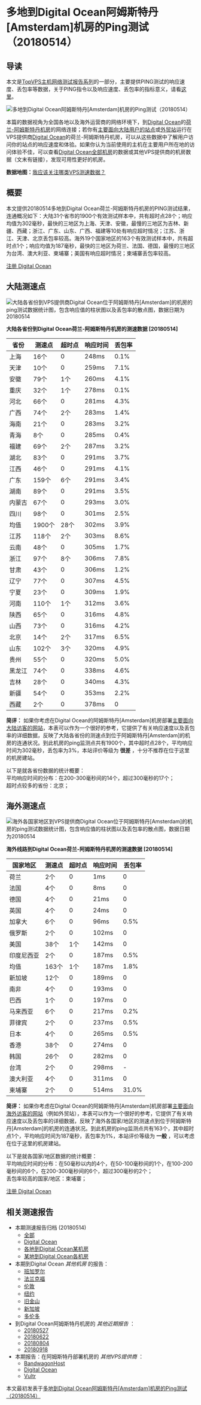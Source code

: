 #  多地到Digital Ocean阿姆斯特丹[Amsterdam]机房的Ping测试（20180514） 

## 导读

本文是[TopVPS主机网络测试报告系列](https://vps123.top/pingtest)的一部分，主要提供PING测试的响应速度、丢包率等数据，关于PING指令以及响应速度、丢包率的指标意义，请看[这里](https://vps123.top/what-is-ping.html)。

![多地到Digital Ocean阿姆斯特丹\[Amsterdam\]机房的Ping测试（20180514）](/images/thumbnails/to_do_Amsterdam.png)

本篇的数据视角为全国各地以及海外运营商的网络环境下，到[Digital Ocean](https://vps123.top/go/do)的[荷兰-阿姆斯特丹机房](https://vps123.top/digitalocean-facilities.html#amsterdam)的网络连接；若你有[主要面向大陆用户的站点](https://vps123.top/website-for-mainland-users.html)或[外贸站](https://vps123.top/website-for-internation-trade.html)运行在VPS提供商[Digital Ocean](https://vps123.top/go/do)的荷兰-阿姆斯特丹机房，可以从这些数据中了解用户访问你的站点的响应速度和体验。如果你认为当前使用的主机在主要用户所在地的访问体验不佳，可以查看[Digital Ocean全部机房](/digitalocean/isp/china/20180514-digitalocean-isp-china.md)的数据或其他VPS提供商的机房数据（文末有链接），发现可用性更好的机房。

**数据地图：**[我应该关注哪类VPS测速数据？](https://vps123.top/find-pingtest-data-you-need.html)

## 概要

本文提供20180514多地到Digital Ocean荷兰-阿姆斯特丹机房的PING测试结果，连通概况如下：大陆31个省市的1900个有效测试样本中，共有超时点28个；响应均值为302毫秒，最快的三地区为上海、天津、安徽，最慢的三地区为吉林、新疆、西藏；浙江、广东、山东、广西、福建等10处有响应超时情况；江苏、浙江、天津、北京丢包率较高。海外19个国家地区的163个有效测试样本中，共有超时点1个；响应均值为187毫秒，最快的三地区为荷兰、法国、德国，最慢的三地区为台湾、澳大利亚、柬埔寨；美国有响应超时情况；柬埔寨丢包率较高。

[注册 Digital Ocean](https://vps123.top/go/do/_btn1)

## 大陆测速点

![大陆各省份到VPS提供商Digital Ocean位于阿姆斯特丹\[Amsterdam\]的机房的ping测试数据统计图，包含响应值的柱状图以及丢包率的散点图，数据日期为20180514](/images/pingtests/do_20180514/plot_idc_do_netherlands-amsterdam_20180514_mainland.png)

**大陆各省份到Digital Ocean荷兰-阿姆斯特丹机房的测速数据 [20180514]**

省份 | 测速点 | 超时点 | 响应时间 | 丢包率  
---|---|---|---|---  
上海 | 16个 | 0 | 248ms | 0.1%  
天津 | 10个 | 0 | 259ms | 7.1%  
安徽 | 79个 | 1个 | 260ms | 4.1%  
重庆 | 32个 | 1个 | 278ms | 0.1%  
河北 | 66个 | 0 | 281ms | 4.3%  
广西 | 74个 | 2个 | 283ms | 1.4%  
海南 | 21个 | 0 | 283ms | 3.2%  
青海 | 8个 | 0 | 285ms | 0.4%  
福建 | 69个 | 2个 | 287ms | 3.2%  
湖北 | 83个 | 0 | 291ms | 3.7%  
江西 | 46个 | 0 | 291ms | 4.1%  
广东 | 159个 | 6个 | 291ms | 3.4%  
湖南 | 89个 | 0 | 291ms | 3.5%  
内蒙古 | 67个 | 0 | 293ms | 3.0%  
四川 | 98个 | 0 | 301ms | 2.5%  
均值 | 1900个 | 28个 | 302ms | 3.9%  
江苏 | 118个 | 2个 | 303ms | 8.6%  
云南 | 48个 | 0 | 305ms | 1.7%  
浙江 | 97个 | 8个 | 306ms | 7.8%  
甘肃 | 43个 | 0 | 306ms | 1.2%  
辽宁 | 77个 | 0 | 307ms | 4.5%  
宁夏 | 23个 | 0 | 309ms | 1.9%  
河南 | 110个 | 1个 | 312ms | 3.6%  
陕西 | 65个 | 0 | 316ms | 4.8%  
山西 | 73个 | 0 | 316ms | 4.2%  
北京 | 14个 | 2个 | 317ms | 6.5%  
山东 | 102个 | 3个 | 320ms | 4.9%  
贵州 | 55个 | 0 | 320ms | 5.0%  
黑龙江 | 74个 | 0 | 338ms | 4.6%  
吉林 | 28个 | 0 | 340ms | 4.3%  
新疆 | 54个 | 0 | 353ms | 2.2%  
西藏 | 2个 | 0 | 378ms | 0  
  
**简评：** 如果你考虑在Digital Ocean的阿姆斯特丹[Amsterdam]机房部署[主要面向大陆访客的网站](website-for-mainland-users.html)，本表可以作为一个很好的参考，它提供了有关响应速度以及丢包率的详细数据，反映了大陆各省份的测速点到位于阿姆斯特丹[Amsterdam]的机房的连通状况。到此机房的ping监测点共有1900个，其中超时点28个，平均响应时间为302毫秒，丢包率为3%，本站评价等级为 **很差** ，十分不推荐在位于这里的机房建站。

以下是就各省份数据的统计概要：  
平均响应时间的分布：在200-300毫秒间的14个，超过300毫秒的17个；  
超时点较多的省份：北京；

## 海外测速点

![海外各国家地区到VPS提供商Digital Ocean位于阿姆斯特丹\[Amsterdam\]的机房的ping测试数据统计图，包含响应值的柱状图以及丢包率的散点图，数据日期为20180514](/images/pingtests/do_20180514/plot_idc_do_netherlands-amsterdam_20180514_overseas.png)

**海外线路到Digital Ocean荷兰-阿姆斯特丹机房的测速数据 [20180514]**

国家地区 | 测速点 | 超时点 | 响应时间 | 丢包率  
---|---|---|---|---  
荷兰 | 2个 | 0 | 1ms | 0  
法国 | 4个 | 0 | 8ms | 0  
德国 | 4个 | 0 | 21ms | 0  
英国 | 4个 | 0 | 24ms | 0  
加拿大 | 6个 | 0 | 96ms | 0.5%  
俄罗斯 | 2个 | 0 | 102ms | 0  
美国 | 38个 | 1个 | 142ms | 0  
印度尼西亚 | 2个 | 0 | 187ms | 0.5%  
均值 | 163个 | 1个 | 187ms | 1.8%  
新加坡 | 12个 | 0 | 189ms | 0  
南非 | 4个 | 0 | 193ms | 0  
巴西 | 1个 | 0 | 197ms | 0  
马来西亚 | 6个 | 0 | 217ms | 0.2%  
菲律宾 | 2个 | 0 | 237ms | 0.5%  
日本 | 4个 | 0 | 265ms | 0.5%  
香港 | 38个 | 0 | 274ms | 0  
韩国 | 26个 | 0 | 282ms | 0  
台湾 | 2个 | 0 | 298ms | -  
澳大利亚 | 4个 | 0 | 311ms | 0  
柬埔寨 | 2个 | 0 | 514ms | 31.0%  
  
**简评：** 如果你考虑在Digital Ocean的阿姆斯特丹[Amsterdam]机房部署[主要面向海外访客的网站](https://vps123.top/website-for-internation-trade.html)（例如外贸站），本表可以作为一个很好的参考，它提供了有关响应速度以及丢包率的详细数据，反映了海外各国家/地区的测速点到位于阿姆斯特丹[Amsterdam]的机房的连通状况。到此机房的ping监测点共有163个，其中超时点1个，平均响应时间为187毫秒，丢包率为1%，本站评价等级为 **一般** ，可以考虑在位于这里的机房建站。

以下是就各国家/地区数据的统计概要：  
平均响应时间的分布：在50毫秒以内的4个，在50-100毫秒间的1个，在100-200毫秒间的6个，在200-300毫秒间的6个，超过300毫秒的2个；  
丢包率较高的国家/地区：柬埔寨；

[注册 Digital Ocean](https://vps123.top/go/do/_btn2)

## 相关测速报告

  * 本期测速报告归档 (20180514) 
    * [全部](https://vps123.top/pingtests/20180514 "本期各VPS提供商全部测速报告")
    * [Digital Ocean](https://vps123.top/pingtests/idc-digitalocean/20180514 "本期Digital Ocean的全部测速报告")
    * [各地到Digital Ocean某机房](https://vps123.top/pingtests/idc-digitalocean/isp-global/20180514 "以Digital Ocean某机房为关注对象的视角，横向比较大陆各省份、海外各国家地区")
    * [某地到Digital Ocean各机房](https://vps123.top/pingtests/idc-digitalocean/facility-all/20180514 "以大陆某省份为关注对象的视角，横向比较Digital Ocean各机房")
  * 本期到Digital Ocean _其他机房_ 的报告： 
    * [班加罗尔](/digitalocean/idc/bangalore/20180514-digitalocean-idc-bangalore.md "多地到Digital Ocean班加罗尔机房的Ping测试 20180514")
    * [法兰克福](/digitalocean/idc/frankfurt/20180514-digitalocean-idc-frankfurt.md "多地到Digital Ocean法兰克福机房的Ping测试 20180514")
    * [伦敦](/digitalocean/idc/london/20180514-digitalocean-idc-london.md "多地到Digital Ocean伦敦机房的Ping测试 20180514")
    * [纽约](/digitalocean/idc/newyork/20180514-digitalocean-idc-newyork.md "多地到Digital Ocean纽约机房的Ping测试 20180514")
    * [旧金山](/digitalocean/idc/sanfrancisco/20180514-digitalocean-idc-sanfrancisco.md "多地到Digital Ocean旧金山机房的Ping测试 20180514")
    * [新加坡](/digitalocean/idc/singapore/20180514-digitalocean-idc-singapore.md "多地到Digital Ocean新加坡机房的Ping测试 20180514")
    * [多伦多](/digitalocean/idc/toronto/20180514-digitalocean-idc-toronto.md "多地到Digital Ocean多伦多机房的Ping测试 20180514")
  * 到Digital Ocean阿姆斯特丹机房的 _其他近期报告_ ： 
    * [20180527](/digitalocean/idc/amsterdam/20180527-digitalocean-idc-amsterdam.md "多地到Digital Ocean阿姆斯特丹机房的Ping测试 20180527")
    * [20180622](/digitalocean/idc/amsterdam/20180622-digitalocean-idc-amsterdam.md "多地到Digital Ocean阿姆斯特丹机房的Ping测试 20180622")
    * [20180804](/digitalocean/idc/amsterdam/20180804-digitalocean-idc-amsterdam.md "多地到Digital Ocean阿姆斯特丹机房的Ping测试 20180804")
    * [20180918](/digitalocean/idc/amsterdam/20180918-digitalocean-idc-amsterdam.md "多地到Digital Ocean阿姆斯特丹机房的Ping测试 20180918")
  * 本期报告：在阿姆斯特丹部署机房的 _其他VPS提供商_ ： 
    * [BandwagonHost](/bandwagon/idc/amsterdam/20180514-bwg-idc-amsterdam.md "多地到BandwagonHost阿姆斯特丹机房的Ping测试 20180514")
    * [Digital Ocean](do/idc/amsterdam/20180514-do-idc-amsterdam.md "多地到Digital Ocean阿姆斯特丹机房的Ping测试 20180514")
    * [Vultr](/vultr/idc/amsterdam/20180514-vultr-idc-amsterdam.md "多地到Vultr阿姆斯特丹机房的Ping测试 20180514")



本文最初发表于[多地到Digital Ocean阿姆斯特丹[Amsterdam]机房的Ping测试（20180514）](https://vps123.top/pingtest/20180514-digitalocean-idc-amsterdam.html)

